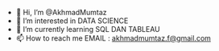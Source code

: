 - 👋 Hi, I’m @AkhmadMumtaz
- 👀 I’m interested in DATA SCIENCE
- 🌱 I’m currently learning SQL DAN TABLEAU
- 📫 How to reach me EMAIL : akhmadmumtaz.f@gmail.com

<!---
AkhmadMumtaz/AkhmadMumtaz is a ✨ special ✨ repository because its `README.md` (this file) appears on your GitHub profile.
You can click the Preview link to take a look at your changes.
--->
